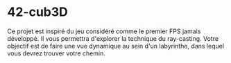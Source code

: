 # 42-cub3D

Ce projet est inspiré du jeu considéré comme le premier FPS jamais développé. Il vous permettra d'explorer la technique du ray-casting.
Votre objectif est de faire une vue dynamique au sein d'un labyrinthe, dans lequel vous devrez trouver votre chemin.
